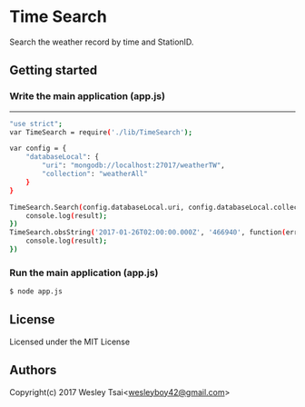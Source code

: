 Time Search
=================

Search the weather record by time and StationID.

Getting started
-

### Write the main application (app.js)
***
```sh
"use strict";
var TimeSearch = require('./lib/TimeSearch');

var config = {
	"databaseLocal": {
		"uri": "mongodb://localhost:27017/weatherTW",
		"collection": "weatherAll"
	}
}

TimeSearch.Search(config.databaseLocal.uri, config.databaseLocal.collection, '2017-01-26T02:00:00.000Z', '466940', function(err, result) {
	console.log(result);
})
TimeSearch.obsString('2017-01-26T02:00:00.000Z', '466940', function(err, result) {
	console.log(result);
})
```

### Run the main application (app.js)

```sh
$ node app.js
```


License
-
Licensed under the MIT License

Authors
-
Copyright(c) 2017 Wesley Tsai<<wesleyboy42@gmail.com>>
